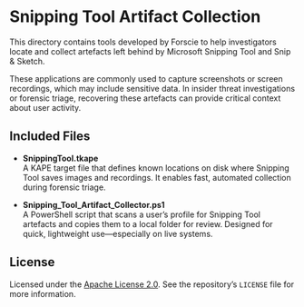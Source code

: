 # Snipping Tool Artifact Collection

This directory contains tools developed by Forscie to help investigators locate and collect artefacts left behind by Microsoft Snipping Tool and Snip & Sketch.

These applications are commonly used to capture screenshots or screen recordings, which may include sensitive data. In insider threat investigations or forensic triage, recovering these artefacts can provide critical context about user activity.

## Included Files

- **SnippingTool.tkape**  
  A KAPE target file that defines known locations on disk where Snipping Tool saves images and recordings. It enables fast, automated collection during forensic triage.

- **Snipping_Tool_Artifact_Collector.ps1**  
  A PowerShell script that scans a user’s profile for Snipping Tool artefacts and copies them to a local folder for review. Designed for quick, lightweight use—especially on live systems.

## License

Licensed under the [Apache License 2.0](https://www.apache.org/licenses/LICENSE-2.0). See the repository’s `LICENSE` file for more information.

